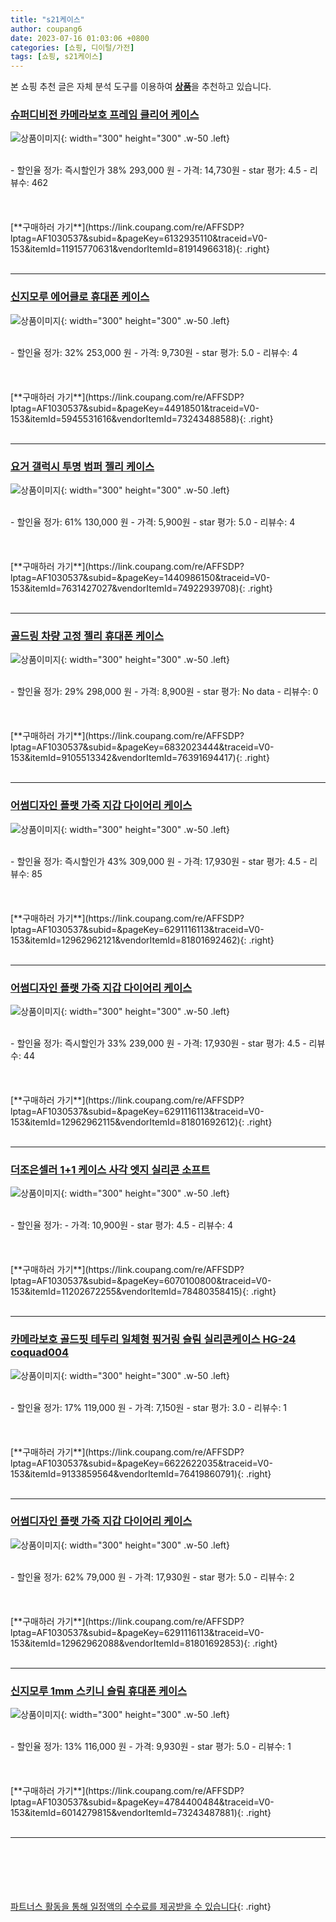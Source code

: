 ```yaml
---
title: "s21케이스"
author: coupang6
date: 2023-07-16 01:03:06 +0800
categories: [쇼핑, 디이털/가전]
tags: [쇼핑, s21케이스]
---
```


본 쇼핑 추천 글은 자체 분석 도구를 이용하여 [**상품**](https://link.coupang.com/a/bao1ui)을 추천하고 있습니다.

### [슈퍼디비전 카메라보호 프레임 클리어 케이스](https://link.coupang.com/re/AFFSDP?lptag=AF1030537&subid=&pageKey=6132935110&traceid=V0-153&itemId=11915770631&vendorItemId=81914966318)

![상품이미지](https://thumbnail7.coupangcdn.com/thumbnails/remote/230x230ex/image/vendor_inventory/2a0d/27f138ddce675e206e80eee16d54e57fd5b1593917388a47e51553ba0dbc.jpg){: width="300" height="300" .w-50 .left}


<br>
- 할인율 정가: 즉시할인가 38%  293,000   원
- 가격: 14,730원
- star 평가: 4.5
- 리뷰수: 462
<br>
<br>
<br>
<br>
[**구매하러 가기**](https://link.coupang.com/re/AFFSDP?lptag=AF1030537&subid=&pageKey=6132935110&traceid=V0-153&itemId=11915770631&vendorItemId=81914966318){: .right}
<br>
<br>

---

### [신지모루 에어클로 휴대폰 케이스](https://link.coupang.com/re/AFFSDP?lptag=AF1030537&subid=&pageKey=44918501&traceid=V0-153&itemId=5945531616&vendorItemId=73243488588)

![상품이미지](https://thumbnail6.coupangcdn.com/thumbnails/remote/230x230ex/image/retail/images/2020/12/31/11/6/89bc2621-29c6-42a8-a690-9fc9775121e0.jpg){: width="300" height="300" .w-50 .left}


<br>
- 할인율 정가: 32%  253,000   원
- 가격: 9,730원
- star 평가: 5.0
- 리뷰수: 4
<br>
<br>
<br>
<br>
[**구매하러 가기**](https://link.coupang.com/re/AFFSDP?lptag=AF1030537&subid=&pageKey=44918501&traceid=V0-153&itemId=5945531616&vendorItemId=73243488588){: .right}
<br>
<br>

---

### [요거 갤럭시 투명 범퍼 젤리 케이스](https://link.coupang.com/re/AFFSDP?lptag=AF1030537&subid=&pageKey=1440986150&traceid=V0-153&itemId=7631427027&vendorItemId=74922939708)

![상품이미지](https://thumbnail10.coupangcdn.com/thumbnails/remote/230x230ex/image/retail/images/2247984733214828-da58f9a7-b1d4-41db-a31c-ac0424f2069b.png){: width="300" height="300" .w-50 .left}


<br>
- 할인율 정가: 61%  130,000   원
- 가격: 5,900원
- star 평가: 5.0
- 리뷰수: 4
<br>
<br>
<br>
<br>
[**구매하러 가기**](https://link.coupang.com/re/AFFSDP?lptag=AF1030537&subid=&pageKey=1440986150&traceid=V0-153&itemId=7631427027&vendorItemId=74922939708){: .right}
<br>
<br>

---

### [골드링 차량 고정 젤리 휴대폰 케이스](https://link.coupang.com/re/AFFSDP?lptag=AF1030537&subid=&pageKey=6832023444&traceid=V0-153&itemId=9105513342&vendorItemId=76391694417)

![상품이미지](https://thumbnail6.coupangcdn.com/thumbnails/remote/230x230ex/image/rs_quotation_api/wafpnnog/bc89c1b8d7074ee8b4fb38dab8faa72e.jpg){: width="300" height="300" .w-50 .left}


<br>
- 할인율 정가: 29%  298,000   원
- 가격: 8,900원
- star 평가: No data
- 리뷰수: 0
<br>
<br>
<br>
<br>
[**구매하러 가기**](https://link.coupang.com/re/AFFSDP?lptag=AF1030537&subid=&pageKey=6832023444&traceid=V0-153&itemId=9105513342&vendorItemId=76391694417){: .right}
<br>
<br>

---

### [어썸디자인 플랫 가죽 지갑 다이어리 케이스](https://link.coupang.com/re/AFFSDP?lptag=AF1030537&subid=&pageKey=6291116113&traceid=V0-153&itemId=12962962121&vendorItemId=81801692462)

![상품이미지](https://thumbnail7.coupangcdn.com/thumbnails/remote/230x230ex/image/vendor_inventory/6dd0/d4f8697da9d75acac9a4465815590de0dca3252a495c25f51b9a608d78da.jpg){: width="300" height="300" .w-50 .left}


<br>
- 할인율 정가: 즉시할인가 43%  309,000   원
- 가격: 17,930원
- star 평가: 4.5
- 리뷰수: 85
<br>
<br>
<br>
<br>
[**구매하러 가기**](https://link.coupang.com/re/AFFSDP?lptag=AF1030537&subid=&pageKey=6291116113&traceid=V0-153&itemId=12962962121&vendorItemId=81801692462){: .right}
<br>
<br>

---

### [어썸디자인 플랫 가죽 지갑 다이어리 케이스](https://link.coupang.com/re/AFFSDP?lptag=AF1030537&subid=&pageKey=6291116113&traceid=V0-153&itemId=12962962115&vendorItemId=81801692612)

![상품이미지](https://thumbnail10.coupangcdn.com/thumbnails/remote/230x230ex/image/vendor_inventory/c8e9/0486e6571d3e859142f27e8aa2552f31acc4c512e6e9b1a2f6f7adcb2a40.jpg){: width="300" height="300" .w-50 .left}


<br>
- 할인율 정가: 즉시할인가 33%  239,000   원
- 가격: 17,930원
- star 평가: 4.5
- 리뷰수: 44
<br>
<br>
<br>
<br>
[**구매하러 가기**](https://link.coupang.com/re/AFFSDP?lptag=AF1030537&subid=&pageKey=6291116113&traceid=V0-153&itemId=12962962115&vendorItemId=81801692612){: .right}
<br>
<br>

---

### [더조은셀러 1+1 케이스 사각 엣지 실리콘 소프트](https://link.coupang.com/re/AFFSDP?lptag=AF1030537&subid=&pageKey=6070100800&traceid=V0-153&itemId=11202672255&vendorItemId=78480358415)

![상품이미지](https://thumbnail6.coupangcdn.com/thumbnails/remote/230x230ex/image/vendor_inventory/d271/8ce14d6b390c7eb357a92a1fa00a2587224b6270f043c089061a56e80773.jpg){: width="300" height="300" .w-50 .left}


<br>
- 할인율 정가: 
- 가격: 10,900원
- star 평가: 4.5
- 리뷰수: 4
<br>
<br>
<br>
<br>
[**구매하러 가기**](https://link.coupang.com/re/AFFSDP?lptag=AF1030537&subid=&pageKey=6070100800&traceid=V0-153&itemId=11202672255&vendorItemId=78480358415){: .right}
<br>
<br>

---

### [카메라보호 골드핏 테두리 일체형 핑거링 슬림 실리콘케이스 HG-24 coquad004](https://link.coupang.com/re/AFFSDP?lptag=AF1030537&subid=&pageKey=6622622035&traceid=V0-153&itemId=9133859564&vendorItemId=76419860791)

![상품이미지](https://thumbnail6.coupangcdn.com/thumbnails/remote/230x230ex/image/rs_quotation_api/5h7jxqnx/b0c80e311db242f09918aae459d249b7.jpg){: width="300" height="300" .w-50 .left}


<br>
- 할인율 정가: 17%  119,000   원
- 가격: 7,150원
- star 평가: 3.0
- 리뷰수: 1
<br>
<br>
<br>
<br>
[**구매하러 가기**](https://link.coupang.com/re/AFFSDP?lptag=AF1030537&subid=&pageKey=6622622035&traceid=V0-153&itemId=9133859564&vendorItemId=76419860791){: .right}
<br>
<br>

---

### [어썸디자인 플랫 가죽 지갑 다이어리 케이스](https://link.coupang.com/re/AFFSDP?lptag=AF1030537&subid=&pageKey=6291116113&traceid=V0-153&itemId=12962962088&vendorItemId=81801692853)

![상품이미지](https://thumbnail7.coupangcdn.com/thumbnails/remote/230x230ex/image/vendor_inventory/eef5/0b1d12a1ea495e9fcfe89e17f6e8b881012c140e99b689bd1deff4e3005f.jpg){: width="300" height="300" .w-50 .left}


<br>
- 할인율 정가: 62%  79,000   원
- 가격: 17,930원
- star 평가: 5.0
- 리뷰수: 2
<br>
<br>
<br>
<br>
[**구매하러 가기**](https://link.coupang.com/re/AFFSDP?lptag=AF1030537&subid=&pageKey=6291116113&traceid=V0-153&itemId=12962962088&vendorItemId=81801692853){: .right}
<br>
<br>

---

### [신지모루 1mm 스키니 슬림 휴대폰 케이스](https://link.coupang.com/re/AFFSDP?lptag=AF1030537&subid=&pageKey=4784400484&traceid=V0-153&itemId=6014279815&vendorItemId=73243487881)

![상품이미지](https://thumbnail7.coupangcdn.com/thumbnails/remote/230x230ex/image/retail/images/3730669607687719-a80ed5d5-f735-43df-80c4-079c8fb3b17d.jpg){: width="300" height="300" .w-50 .left}


<br>
- 할인율 정가: 13%  116,000   원
- 가격: 9,930원
- star 평가: 5.0
- 리뷰수: 1
<br>
<br>
<br>
<br>
[**구매하러 가기**](https://link.coupang.com/re/AFFSDP?lptag=AF1030537&subid=&pageKey=4784400484&traceid=V0-153&itemId=6014279815&vendorItemId=73243487881){: .right}
<br>
<br>

---
<br><br><br><br><br> [파트너스 활동을 통해 일정액의 수수료를 제공받을 수 있습니다](https://link.coupang.com/a/bao1ui){: .right}